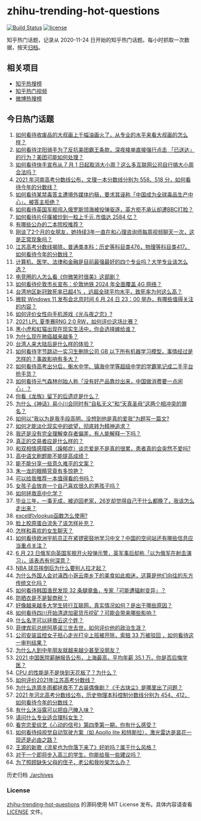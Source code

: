 # zhihu-trending-hot-questions

[![Build Status](https://github.com/justjavac/zhihu-trending-hot-questions/workflows/ci/badge.svg?branch=master)](https://github.com/justjavac/zhihu-trending-hot-questions/actions)
[![license](https://img.shields.io/github/license/justjavac/zhihu-trending-hot-questions)](https://github.com/justjavac/zhihu-trending-hot-questions/blob/master/LICENSE)

知乎热门话题，记录从 2020-11-24 日开始的知乎热门话题。每小时抓取一次数据，按天[归档](./archives)。

## 相关项目

- [知乎热搜榜](https://github.com/justjavac/zhihu-trending-top-search)
- [知乎热门视频](https://github.com/justjavac/zhihu-trending-hot-video)
- [微博热搜榜](https://github.com/justjavac/weibo-trending-hot-search)

## 今日热门话题

<!-- BEGIN -->
<!-- 最后更新时间 Fri Jun 25 2021 06:01:52 GMT+0800 (China Standard Time) -->

1. [如何看待收废品的大叔画上千幅油画火了，从专业的水平来看大叔画的怎么样？](https://www.zhihu.com/question/466839329)
2. [如何看待沈阳骑手为了反抗美团霸王条款，深夜接单直接强行点击
   「已送达」的行为？美团可能如何处理？](https://www.zhihu.com/question/465982752)
3. [如何看待快手宣布从 7 月 1
   日起取消大小周？这么多互联网公司自行搞大小周合法吗？](https://www.zhihu.com/question/467143015)
4. [2021 年河南高考分数线公布，文理一本分数线分别为 558、518
   分，如何看待今年的分数线？](https://www.zhihu.com/question/466845813)
5. [如何看待某禁毒答主遭境外媒体约稿，要求其诬称「中国成为全球毒品生产中心」，被答主拒绝？](https://www.zhihu.com/question/466660263)
6. [如何看待英国军舰闯入俄罗斯领海被投弹驱逐，英方拒不承认却遭BBC打脸？](https://www.zhihu.com/question/466996777)
7. [如何看待片仔癀被炒到一粒上千元,市值达 2584 亿？](https://www.zhihu.com/question/466984445)
8. [有哪些公办的二本院校推荐？](https://www.zhihu.com/question/407123693)
9. [刚谈了2个月的女朋友，她持续3年一直在和心理咨询师每周视频聊天一次，这是正常现象吗？](https://www.zhihu.com/question/466758235)
10. [江苏高考分数线揭晓，普通类本科：历史等科目类476，物理等科目类417。如何看待今年的分数线？](https://www.zhihu.com/question/467115094)
11. [计算机、医学、法律和金融是目前最强最好的四个专业吗？大学专业该怎么选？](https://www.zhihu.com/question/458947942)
12. [电竞圈的人怎么看《你微笑时很美》这部剧？](https://www.zhihu.com/question/466744188)
13. [如何看待伦敦市长宣布：伦敦地铁 2024 年全面覆盖 4G
    网络？](https://www.zhihu.com/question/466979963)
14. [台湾地区新冠致死率已超4%
    ，远超全球平均水平，致死率为何这么高？](https://www.zhihu.com/question/466839287)
15. [微软 Windows 11 发布会北京时间 6 月 24 日 23：00
    举办，有哪些值得关注的内容？](https://www.zhihu.com/question/466505839)
16. [如何评价女性向手机游戏《光与夜之恋》?](https://www.zhihu.com/question/464964538)
17. [2021 LPL 夏季赛RNG 2:0 RW，如何评价这场比赛？](https://www.zhihu.com/question/467100639)
18. [黑小虎和虹猫出现在现实生活中，你会选择嫁给谁？](https://www.zhihu.com/question/403110937)
19. [为什么现在肺癌越来越多？](https://www.zhihu.com/question/454025025)
20. [台湾人来大陆后是什么样的体验？](https://www.zhihu.com/question/403879552)
21. [如何看待字节跳动一实习生删除公司 GB
    以下所有机器学习模型，事情经过是怎样的？事故影响有多大？](https://www.zhihu.com/question/466656197)
22. [如何看待高考出分后，衡水中学、镇海中学等超级中学的学霸笔记成二手平台抢手货？](https://www.zhihu.com/question/467025412)
23. [如何看待元气森林创始人称「没有好产品靠炒出来，中国做消费要一点闲心」？](https://www.zhihu.com/question/467016021)
24. [你看《龙族》留下的后遗症是什么？](https://www.zhihu.com/question/423464810)
25. [为什么《神话》易小川会同时有“自私无义”和“天真圣母”这两个相冲突的罪名？](https://www.zhihu.com/question/465013423)
26. [如何以“我以为是我手段高明，没想到他是真的爱我”为题写一篇文?](https://www.zhihu.com/question/466644698)
27. [如何才能淡化现实中的欲望，彻底转为精神追求？](https://www.zhihu.com/question/462735317)
28. [我还是没有完全理解幸存者偏差，有人能解释一下吗？](https://www.zhihu.com/question/466663677)
29. [真正的交易者应是什么样的？](https://www.zhihu.com/question/466421913)
30. [和双相情感障碍（躁郁症）谈恋爱是不是真的很累，患者真的会突然不爱吗?](https://www.zhihu.com/question/270408098)
31. [高中语文刷题能不能提高成绩？](https://www.zhihu.com/question/37301560)
32. [能不能分享一些意久难平的文案？](https://www.zhihu.com/question/461769273)
33. [朱一龙的眼睛究竟有多惊艳？](https://www.zhihu.com/question/288618450)
34. [可以给我推荐一本值得看的书吗？](https://www.zhihu.com/question/462477409)
35. [女孩子会放弃一个自己喜欢很久的男孩子吗？](https://www.zhihu.com/question/464730953)
36. [如何拯救高中化学？](https://www.zhihu.com/question/283418172)
37. [毕业三年，一事无成，被迫回老家，26岁却觉得自己干什么都晚了，我该怎么走出来？](https://www.zhihu.com/question/302335564)
38. [excel的vlookup函数怎么使用?](https://www.zhihu.com/question/29178585)
39. [脸上胶原蛋白流失了该怎样补充？](https://www.zhihu.com/question/325891357)
40. [怎样和喜欢的女生聊天？](https://www.zhihu.com/question/269469147)
41. [如何看待欧洲宇航员正在紧锣密鼓地学习中文？中国的空间站还有哪些信息应当重点关注？](https://www.zhihu.com/question/466521697)
42. [6 月 23
    日俄军向英国军舰开火投弹示警，英军事后却称「以为俄军在射击演习」，该表态有何深意？](https://www.zhihu.com/question/466882658)
43. [NBA 球员摔倒后为什么要别人拉才起？](https://www.zhihu.com/question/20245636)
44. [为什么外国人会对滇西小哥云南乡下的美食如此痴迷，这算是他们向往的东方传统文化吗？](https://www.zhihu.com/question/466627104)
45. [如何看待韩国渔民发现 32 条腿章鱼，专家「可能遭辐射变异」？](https://www.zhihu.com/question/466878537)
46. [防晒衣是不是智商税？](https://www.zhihu.com/question/398086368)
47. [好像越来越多大学生转行互联网，真实情况如何？是出于哪些原因？](https://www.zhihu.com/question/459260995)
48. [如何看待四川开始清退加密货币挖矿？可能会带来哪些影响？](https://www.zhihu.com/question/466079044)
49. [什么名字可以拯救云这个姓？](https://www.zhihu.com/question/374976506)
50. [菲律宾前总统阿基诺三世去世，如何评价他的政治生涯？](https://www.zhihu.com/question/467004815)
51. [公司安装监控女子担心走光打伞上班被开除，索赔 33 万被驳回
    ，如何看待这一审判结果？](https://www.zhihu.com/question/466782388)
52. [为什么人到中年朋友就越来越少甚至没朋友？](https://www.zhihu.com/question/365256729)
53. [2021 中国医院薪酬报告公布，上海最高，平均年薪 35.1
    万，你是否后悔学医？](https://www.zhihu.com/question/466745043)
54. [CPU 的性能是不是快到天花板了？为什么？](https://www.zhihu.com/question/376567574)
55. [如何评价2021年江苏高考分数线？](https://www.zhihu.com/question/467116422)
56. [为什么连周冬雨都拯救不了古装偶像剧？《千古玦尘》是哪里出了问题？](https://www.zhihu.com/question/465674599)
57. [2021 年河北高考分数线公布，历史物理本科控制分数线分别为
    454、412，如何看待今年的分数线？](https://www.zhihu.com/question/466845912)
58. [有什么沐浴露可以把自己腌入味？](https://www.zhihu.com/question/48929487)
59. [请问什么专业适合理科女生？](https://www.zhihu.com/question/453285867)
60. [看完恋爱综艺《心动的信号》第四季第一期，你有什么感受？](https://www.zhihu.com/question/466811742)
61. [如何看待纯视觉自动驾驶方案（如 Apollo lite
    和特斯拉），激光雷达是昙花一现还是必由之路？](https://www.zhihu.com/question/466297901)
62. [王源的新歌《流星也为你落下来了》好听吗？属于什么风格？](https://www.zhihu.com/question/465486549)
63. [对于一个即将步入高三的学生，你能给我一些建议吗？](https://www.zhihu.com/question/463306680)
64. [为了照顾缺失父母的侄子，老公和我吵架怎么办？](https://www.zhihu.com/question/466965270)

<!-- END -->

历史归档 [./archives](./archives)

### License

[zhihu-trending-hot-questions](https://github.com/justjavac/zhihu-trending-hot-questions)
的源码使用 MIT License 发布。具体内容请查看 [LICENSE](./LICENSE) 文件。
